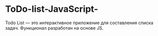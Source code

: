 # ToDo-list-JavaScript-
Todo List — это интерактивное приложение для составления списка задач. Функционал разработан на основе JS.
